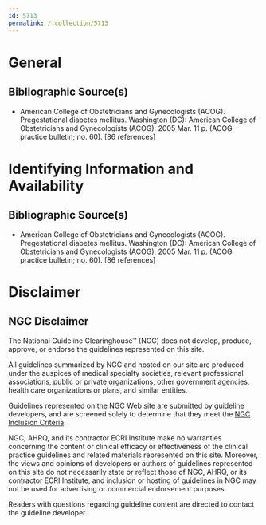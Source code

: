 ```yaml
---
id: 5713
permalink: /:collection/5713
---
```


# General

## Bibliographic Source(s)

- American College of Obstetricians and Gynecologists (ACOG). Pregestational diabetes mellitus. Washington (DC): American College of Obstetricians and Gynecologists (ACOG); 2005 Mar. 11 p. (ACOG practice bulletin; no. 60). [86 references]

# Identifying Information and Availability

## Bibliographic Source(s)

- American College of Obstetricians and Gynecologists (ACOG). Pregestational diabetes mellitus. Washington (DC): American College of Obstetricians and Gynecologists (ACOG); 2005 Mar. 11 p. (ACOG practice bulletin; no. 60). [86 references]

# Disclaimer

## NGC Disclaimer

The National Guideline Clearinghouse™ (NGC) does not develop, produce, approve, or endorse the guidelines represented on this site.

All guidelines summarized by NGC and hosted on our site are produced under the auspices of medical specialty societies, relevant professional associations, public or private organizations, other government agencies, health care organizations or plans, and similar entities.

Guidelines represented on the NGC Web site are submitted by guideline developers, and are screened solely to determine that they meet the [NGC Inclusion Criteria](/help-and-about/summaries/inclusion-criteria).

NGC, AHRQ, and its contractor ECRI Institute make no warranties concerning the content or clinical efficacy or effectiveness of the clinical practice guidelines and related materials represented on this site. Moreover, the views and opinions of developers or authors of guidelines represented on this site do not necessarily state or reflect those of NGC, AHRQ, or its contractor ECRI Institute, and inclusion or hosting of guidelines in NGC may not be used for advertising or commercial endorsement purposes.

Readers with questions regarding guideline content are directed to contact the guideline developer.

